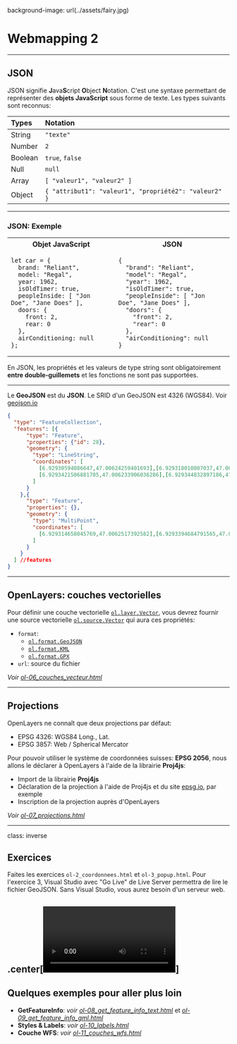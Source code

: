 background-image: url(../assets/fairy.jpg)
# Webmapping 2



---

## JSON

JSON signifie **J**ava**S**cript **O**bject **N**otation. C'est une syntaxe permettant de représenter des **objets JavaScript** sous forme de texte. Les types suivants sont reconnus:

| Types   | Notation                                           |
| :------ | :------------------------------------------------- |
| String  | `"texte"`                                           |
| Number  | `2`                                                |
| Boolean | `true`, `false`                                    |
| Null    | `null`                                             |
| Array   | `[ "valeur1", "valeur2" ]`                           |
| Object  | `{ "attribut1": "valeur1", "propriété2": "valeur2" }` |

---


### JSON: Exemple

<table class="custom-table">
 <tr>
    <th>Objet JavaScript</th>
    <th>JSON</th>
  </tr>
  <tr>
    <td>
    <pre class="margin-0"><code class="js">let car = {
  brand: "Reliant",
  model: "Regal",
  year: 1962,
  isOldTimer: true,
  peopleInside: [ "Jon Doe", "Jane Does" ],
  doors: {
    front: 2,
    rear: 0
  },
  airConditioning: null
};</code></pre>
    </td>
    <td><pre class="margin-0"><code class="json">{
  "brand": "Reliant",
  "model": "Regal",
  "year": 1962,
  "isOldTimer": true,
  "peopleInside": [ "Jon Doe", "Jane Does" ],
  "doors": {
    "front": 2,
    "rear": 0
  },
  "airConditioning": null
}</code></pre>
    </td>
  </tr>
</table>

En JSON, les propriétés et les valeurs de type string sont obligatoirement **entre double-guillemets** et les fonctions ne sont pas supportées.

---

Le **GeoJSON** est du **JSON**. Le SRID d'un GeoJSON est 4326 (WGS84). Voir [geojson.io](https://geojson.io)

```json
{
  "type": "FeatureCollection",
  "features": [{
      "type": "Feature",
      "properties": {"id": 28},
      "geometry": {
        "type": "LineString",
        "coordinates": [
          [6.92930594086647,47.00624259401693],[6.929318010807037,47.00623253424974],
          [6.9293421506881705,47.006233906036286],[6.929344832897186,47.00624305127904]
        ]
      }
    },{
      "type": "Feature",
      "properties": {},
      "geometry": {
        "type": "MultiPoint",
        "coordinates": [
          [6.929314658045769,47.0062517392582],[6.9293394684791565,47.00625265378224]
        ]
      }
    }
  ] //features
}
```

---

## OpenLayers: couches vectorielles

Pour définir une couche vectorielle [`ol.layer.Vector`][ol.layer.Vector], vous devrez fournir une source vectorielle [`ol.source.Vector`][ol.source.Vector] qui aura ces propriétés:
  * `format`:
    * [`ol.format.GeoJSON`][ol.format.GeoJSON]
    * [`ol.format.KML`][ol.format.KML]
    * [`ol.format.GPX`][ol.format.GPX]
  * `url`: source du fichier

*Voir [ol-06_couches_vecteur.html](exemples/ol-06_couches_vecteur.html)*


---

## Projections

OpenLayers ne connaît que deux projections par défaut:
* EPSG 4326: WGS84 Long., Lat.
* EPSG 3857: Web / Spherical Mercator

Pour pouvoir utiliser le système de coordonnées suisses: **EPSG 2056**, nous allons le déclarer à OpenLayers à l'aide de la librairie **Proj4js**:
* Import de la librairie **Proj4js**
* Déclaration de la projection à l'aide de Proj4js et du site [epsg.io](https://epsg.io/2056), par exemple
* Inscription de la projection auprès d'OpenLayers

*Voir [ol-07_projections.html](exemples/ol-07_projections.html)*

---
class: inverse

## Exercices

Faites les exercices `ol-2_coordonnees.html` et `ol-3_popup.html`. Pour l'exercice 3, Visual Studio avec "Go Live" de Live Server permettra de lire le fichier GeoJSON. Sans Visual Studio, vous aurez besoin d'un serveur web.

.center[<video autoplay loop>
  <source src="../assets/mercator.mp4" >
</video>]
---

## Quelques exemples pour aller plus loin
* **GetFeatureInfo**: *voir [ol-08_get_feature_info_text.html](exemples/ol-08_get_feature_info_text.html)* et *[ol-09_get_feature_info_gml.html](exemples/ol-09_get_feature_info_gml.html)*
* **Styles & Labels**: *voir [ol-10_labels.html](exemples/ol-10_labels.html)*
* **Couche WFS**: *voir [ol-11_couches_wfs.html](exemples/ol-11_couches_wfs.html)*


[ol.layer.Vector]: https://openlayers.org/en/latest/apidoc/module-ol_layer_Vector-VectorLayer.html
[ol.source.Vector]: https://openlayers.org/en/latest/apidoc/module-ol_source_Vector-VectorSource.html
[ol.format.KML]: https://openlayers.org/en/latest/apidoc/module-ol_format_KML-KML.html
[ol.format.GPX]: https://openlayers.org/en/latest/apidoc/module-ol_format_GPX-GPX.html
[ol.format.GeoJSON]: https://openlayers.org/en/latest/apidoc/module-ol_format_GeoJSON-GeoJSON.html
